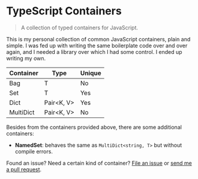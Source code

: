 TypeScript Containers
=====================

> A collection of typed containers for JavaScript.

This is my personal collection of common JavaScript containers, plain and simple.
I was fed up with writing the same boilerplate code over and over again, and I
needed a library over which I had some control. I ended up writing my own.

| Container | Type             | Unique |
|-----------|------------------|--------|
| Bag       | T                | No     |
| Set       | T                | Yes    |
| Dict      | Pair&lt;K, V&gt; | Yes    |
| MultiDict | Pair&lt;K, V&gt; | No     |

Besides from the containers provided above, there are some additional containers:

 - **NamedSet<T>**: behaves the same as `MultiDict<string, T>` but without compile errors.

Found an issue? Need a certain kind of container? [File an
issue](https://github.com/samvv/typescript-containers/issues) or [send me a
pull request](https://github.com/samvv/typescript-containers/pulls).

